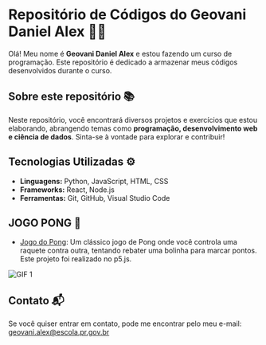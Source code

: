 # Repositório de Códigos do Geovani Daniel Alex 👨‍💻

Olá! Meu nome é **Geovani Daniel Alex** e estou fazendo um curso de programação. Este repositório é dedicado a armazenar meus códigos desenvolvidos durante o curso.

## Sobre este repositório 📚

Neste repositório, você encontrará diversos projetos e exercícios que estou elaborando, abrangendo temas como **programação, desenvolvimento web e ciência de dados**. Sinta-se à vontade para explorar e contribuir!

## Tecnologias Utilizadas ⚙️

- **Linguagens:** Python, JavaScript, HTML, CSS
- **Frameworks:** React, Node.js
- **Ferramentas:** Git, GitHub, Visual Studio Code

## JOGO PONG 🏓
- [Jogo do Pong](https://editor.p5js.org/geovani.alex/full/DOP31G7bu): Um clássico jogo de Pong onde você controla uma raquete contra outra, tentando rebater uma bolinha para marcar pontos. Este projeto foi realizado no p5.js.

![GIF 1](https://www.icegif.com/wp-content/uploads/2022/04/icegif-444.gif)

## Contato 📬

Se você quiser entrar em contato, pode me encontrar pelo meu e-mail: geovani.alex@escola.pr.gov.br
